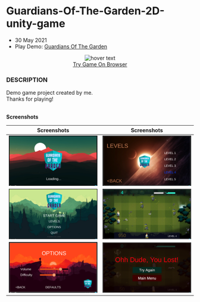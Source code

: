 # Guardians-Of-The-Garden-2D-unity-game
- 30 May 2021
- Play Demo: <a href="https://kenanaegean.github.io/Guardians-Of-The-Garden/">Guardians Of The Garden</a>

<p align="center">
  <img src="Assets/Images/Guardıans of the garden (1).png" width="350" title="hover text"><br>
  <a href="https://kenanaegean.github.io/Guardians-Of-The-Garden/">Try Game On Browser</a>
</p>


<h3>DESCRIPTION</h3>
Demo game project created by me.
<br>Thanks for playing!

<br><b>Screenshots</b>

	
Screenshots           |  Screenshots 
:-------------------------:|:-------------------------:
![](Assets/Screenshots/1.png)  |  ![](Assets/Screenshots/4.png)
![](Assets/Screenshots/2.png)  |  ![](Assets/Screenshots/5.png)
![](Assets/Screenshots/3.png)  |  ![](Assets/Screenshots/6.png)


